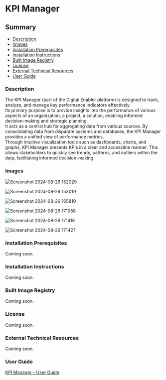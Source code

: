 <h1>KPI Manager</h1>

<h2>Summary</h2>

- [Description](#description)
- [Images](#images)
- [Installation Prerequisites](#installation-prerequisites)
- [Installation Instructions](#installation-instructions)
- [Built Image Registry](#built-image-registry)
- [License](#license)
- [External Technical Resources](#external-technical-resources)
- [User Guide](#user-guide)

<h3 id="description">Description</h3>

The KPI Manager (part of the Digital Enabler platform) is designed to track, analyze, and manage key performance indicators effectively.  
Its primary purpose is to provide insights into the performance of various aspects of an organization, a project, a solution, enabling informed decision-making and strategic planning.  
It acts as a central hub for aggregating data from various sources. By consolidating data from disparate systems and databases, the KPI Manager provides a unified view of performance metrics.  
Through intuitive visualization tools such as dashboards, charts, and graphs, KPI Manager presents KPIs in a clear and accessible manner. This allows stakeholders to quickly see trends, patterns, and outliers within the data, facilitating informed decision-making.

<h3 id="images">Images</h3>

![Screenshot 2024-08-26 152029](https://github.com/user-attachments/assets/863f2445-7b29-4c95-8908-d538290a7b11)

![Screenshot 2024-08-26 153019](https://github.com/user-attachments/assets/036c861e-0b12-4f82-9982-0e00e125a087)

![Screenshot 2024-08-26 165810](https://github.com/user-attachments/assets/fbd728df-46ac-4cdc-ad05-d876d1ff173b)

![Screenshot 2024-08-26 171058](https://github.com/user-attachments/assets/e65bb241-0fea-462a-951b-bbd55e4d5e19)

![Screenshot 2024-08-26 171416](https://github.com/user-attachments/assets/c2b80767-fd06-4743-846d-5852332189ba)

![Screenshot 2024-08-26 171427](https://github.com/user-attachments/assets/c8fd40de-9e79-4aea-a689-3b51c7fc0a6b)

<h3 id="installation-prerequisites">Installation Prerequisites</h3>

Coming soon.

<h3 id="installation-instructions">Installation Instructions</h3>

Coming soon.

<h3 id="built-image-registry">Built Image Registry</h3>

Coming soon.

<h3 id="license">License</h3>

Coming soon.

<h3 id="external-technical-resources">External Technical Resources</h3>

Coming soon.

<h3 id="user-guide">User Guide</h3>

[KPI Manager – User Guide](<https://github.com/RaveTheN/kpim-documentation/blob/main/DE%20KPI%20Manager%20-%20User%20Guide%20(WIP).pdf>)

